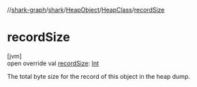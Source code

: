 //[shark-graph](../../../../index.md)/[shark](../../index.md)/[HeapObject](../index.md)/[HeapClass](index.md)/[recordSize](record-size.md)

# recordSize

[jvm]\
open override val [recordSize](record-size.md): [Int](https://kotlinlang.org/api/latest/jvm/stdlib/kotlin/-int/index.html)

The total byte size for the record of this object in the heap dump.
